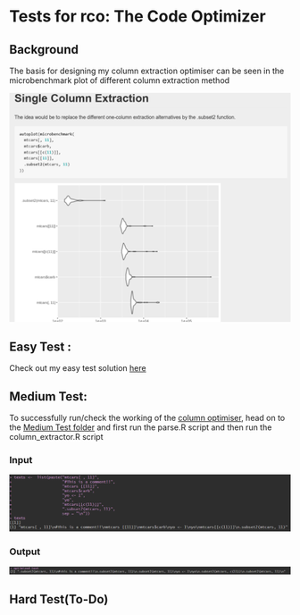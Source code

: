 # Tests for rco: The Code Optimizer

## Background

The basis for designing my column extraction optimiser can be seen in the microbenchmark plot of different column extraction method

![alt text](https://github.com/hinduBale/TextAnalysisBasics/blob/master/basis.PNG)

## Easy Test :

Check out my easy test solution [here](https://hindubale.github.io/rco_test/easy_test)

## Medium Test:

To successfully run/check the working of the [column optimiser](https://rpubs.com/IACCancu/462502), head on to the [Medium Test folder](https://github.com/hinduBale/rco_test/tree/master/Medium%20Test) and
first run the parse.R script and then run the column_extractor.R script

### Input

![alt text](https://github.com/hinduBale/rco_test/blob/master/Medium%20Test/input.PNG)

### Output


![alt text](https://github.com/hinduBale/rco_test/blob/master/Medium%20Test/output.PNG)

## Hard Test(To-Do)
 
 
